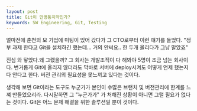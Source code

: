 ```yaml
---
layout: post
title: Git이 만병통치약인가?
keywords: SW Engineering, Git, Testing
---
```


얼마전에 춘천의 모 기업에 미팅이 있어 갔다가 그 CTO로부터 이런 얘기를 들었다. 
"정부 과제 한다고 Git을 설치하긴 했는데... 거의 안써요.. 한 두개 올리다가 그냥 말았죠" 

진심 와 닿았다.왜 그랬을까?
그 회사는 개발조직이 다 해봐야 5명이 조금 넘는 회사이다. 번거롭게 Git에 올리지 않더라도 막바로 서버에 deploy시켜도 어떻게 언제 했는지 다 안다고 한다. 버전 관리의 필요성을 못느끼고 있다는 것이다.

생각해 보면 Git이라는 도구도 누군가가 본인이 수많은 브랜치 및 버전관리에 한계를 느껴 만들었으리라. 다시말하면 그 "누군가가" 가 처해진 상황이 아니면 그럴 필요가 없다는 것이다. Git은 어느 문제 해결을 위한 솔루션일 뿐이 것이다.


